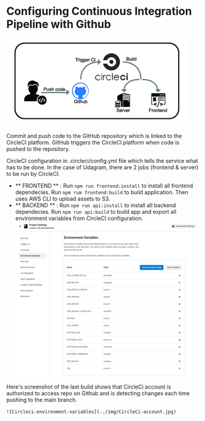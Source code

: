 # Configuring Continuous Integration Pipeline with Github

![Circleci](../img/circleci.jpg)

Commit and push code to the GitHub repository which is linked to the CircleCI platform. GitHub triggers the CircleCI platform when code is pushed to the repository.

CircleCI configuration in  .circleci/config.yml file which tells the service what has to be done. In the case of Udagram, there are 2 jobs (frontend & server) to be run by CircleCI.

- ** FRONTEND ** :
    Run `npm run frontend:install` to install all frontend dependecies.
    Run `npm rum frontend:build` to build application.
    Then uses AWS CLI to upload assets to S3.
- ** BACKEND ** :
    Run `npm run api:install` to install all backend dependecies.
    Run `npm run api:build` to build app and export all environment variables from CircleCI configuration.
    ![Circleci-environment-variables](../img/04-Circleci-environment-variables.png)

Here's screenshot of the last build shows that CircleCi account is authorized to access repo on Github and is detecting changes each time  pushing to the main branch.

    ![Circleci-environment-variables](../img/CircleCi-account.jpg)